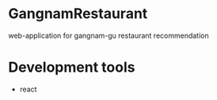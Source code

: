 # GangnamRestaurant
web-application for gangnam-gu restaurant recommendation 

# Development tools
- react


